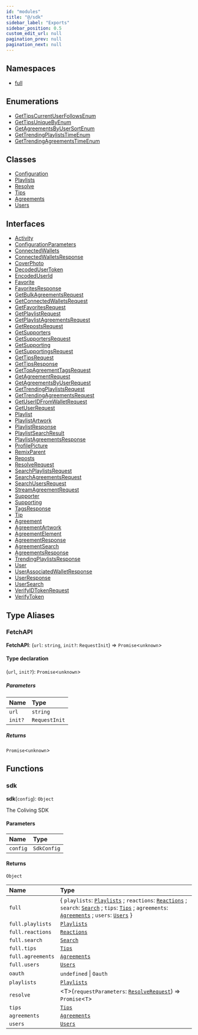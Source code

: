```yaml
---
id: "modules"
title: "@/sdk"
sidebar_label: "Exports"
sidebar_position: 0.5
custom_edit_url: null
pagination_prev: null
pagination_next: null
---
```


## Namespaces

- [full](namespaces/full.md)

## Enumerations

- [GetTipsCurrentUserFollowsEnum](enums/GetTipsCurrentUserFollowsEnum.md)
- [GetTipsUniqueByEnum](enums/GetTipsUniqueByEnum.md)
- [GetAgreementsByUserSortEnum](enums/GetAgreementsByUserSortEnum.md)
- [GetTrendingPlaylistsTimeEnum](enums/GetTrendingPlaylistsTimeEnum.md)
- [GetTrendingAgreementsTimeEnum](enums/GetTrendingAgreementsTimeEnum.md)

## Classes

- [Configuration](classes/Configuration.md)
- [Playlists](classes/PlaylistsApi.md)
- [Resolve](classes/ResolveApi.md)
- [Tips](classes/TipsApi.md)
- [Agreements](classes/AgreementsApi.md)
- [Users](classes/UsersApi.md)

## Interfaces

- [Activity](interfaces/Activity.md)
- [ConfigurationParameters](interfaces/ConfigurationParameters.md)
- [ConnectedWallets](interfaces/ConnectedWallets.md)
- [ConnectedWalletsResponse](interfaces/ConnectedWalletsResponse.md)
- [CoverPhoto](interfaces/CoverPhoto.md)
- [DecodedUserToken](interfaces/DecodedUserToken.md)
- [EncodedUserId](interfaces/EncodedUserId.md)
- [Favorite](interfaces/Favorite.md)
- [FavoritesResponse](interfaces/FavoritesResponse.md)
- [GetBulkAgreementsRequest](interfaces/GetBulkAgreementsRequest.md)
- [GetConnectedWalletsRequest](interfaces/GetConnectedWalletsRequest.md)
- [GetFavoritesRequest](interfaces/GetFavoritesRequest.md)
- [GetPlaylistRequest](interfaces/GetPlaylistRequest.md)
- [GetPlaylistAgreementsRequest](interfaces/GetPlaylistAgreementsRequest.md)
- [GetRepostsRequest](interfaces/GetRepostsRequest.md)
- [GetSupporters](interfaces/GetSupporters.md)
- [GetSupportersRequest](interfaces/GetSupportersRequest.md)
- [GetSupporting](interfaces/GetSupporting.md)
- [GetSupportingsRequest](interfaces/GetSupportingsRequest.md)
- [GetTipsRequest](interfaces/GetTipsRequest.md)
- [GetTipsResponse](interfaces/GetTipsResponse.md)
- [GetTopAgreementTagsRequest](interfaces/GetTopAgreementTagsRequest.md)
- [GetAgreementRequest](interfaces/GetAgreementRequest.md)
- [GetAgreementsByUserRequest](interfaces/GetAgreementsByUserRequest.md)
- [GetTrendingPlaylistsRequest](interfaces/GetTrendingPlaylistsRequest.md)
- [GetTrendingAgreementsRequest](interfaces/GetTrendingAgreementsRequest.md)
- [GetUserIDFromWalletRequest](interfaces/GetUserIDFromWalletRequest.md)
- [GetUserRequest](interfaces/GetUserRequest.md)
- [Playlist](interfaces/Playlist.md)
- [PlaylistArtwork](interfaces/PlaylistArtwork.md)
- [PlaylistResponse](interfaces/PlaylistResponse.md)
- [PlaylistSearchResult](interfaces/PlaylistSearchResult.md)
- [PlaylistAgreementsResponse](interfaces/PlaylistAgreementsResponse.md)
- [ProfilePicture](interfaces/ProfilePicture.md)
- [RemixParent](interfaces/RemixParent.md)
- [Reposts](interfaces/Reposts.md)
- [ResolveRequest](interfaces/ResolveRequest.md)
- [SearchPlaylistsRequest](interfaces/SearchPlaylistsRequest.md)
- [SearchAgreementsRequest](interfaces/SearchAgreementsRequest.md)
- [SearchUsersRequest](interfaces/SearchUsersRequest.md)
- [StreamAgreementRequest](interfaces/StreamAgreementRequest.md)
- [Supporter](interfaces/Supporter.md)
- [Supporting](interfaces/Supporting.md)
- [TagsResponse](interfaces/TagsResponse.md)
- [Tip](interfaces/Tip.md)
- [Agreement](interfaces/Agreement.md)
- [AgreementArtwork](interfaces/AgreementArtwork.md)
- [AgreementElement](interfaces/AgreementElement.md)
- [AgreementResponse](interfaces/AgreementResponse.md)
- [AgreementSearch](interfaces/AgreementSearch.md)
- [AgreementsResponse](interfaces/AgreementsResponse.md)
- [TrendingPlaylistsResponse](interfaces/TrendingPlaylistsResponse.md)
- [User](interfaces/User.md)
- [UserAssociatedWalletResponse](interfaces/UserAssociatedWalletResponse.md)
- [UserResponse](interfaces/UserResponse.md)
- [UserSearch](interfaces/UserSearch.md)
- [VerifyIDTokenRequest](interfaces/VerifyIDTokenRequest.md)
- [VerifyToken](interfaces/VerifyToken.md)

## Type Aliases

### FetchAPI

 **FetchAPI**: (`url`: `string`, `init?`: `RequestInit`) => `Promise`<`unknown`\>

#### Type declaration

(`url`, `init?`): `Promise`<`unknown`\>

##### Parameters

| Name | Type |
| :------ | :------ |
| `url` | `string` |
| `init?` | `RequestInit` |

##### Returns

`Promise`<`unknown`\>

## Functions

### sdk

**sdk**(`config`): `Object`

The Coliving SDK

#### Parameters

| Name | Type |
| :------ | :------ |
| `config` | `SdkConfig` |

#### Returns

`Object`

| Name | Type |
| :------ | :------ |
| `full` | { `playlists`: [`Playlists`](classes/full.PlaylistsApi.md) ; `reactions`: [`Reactions`](classes/full.ReactionsApi.md) ; `search`: [`Search`](classes/full.SearchApi.md) ; `tips`: [`Tips`](classes/full.TipsApi.md) ; `agreements`: [`Agreements`](classes/full.AgreementsApi.md) ; `users`: [`Users`](classes/full.UsersApi.md)  } |
| `full.playlists` | [`Playlists`](classes/full.PlaylistsApi.md) |
| `full.reactions` | [`Reactions`](classes/full.ReactionsApi.md) |
| `full.search` | [`Search`](classes/full.SearchApi.md) |
| `full.tips` | [`Tips`](classes/full.TipsApi.md) |
| `full.agreements` | [`Agreements`](classes/full.AgreementsApi.md) |
| `full.users` | [`Users`](classes/full.UsersApi.md) |
| `oauth` | `undefined` \| `Oauth` |
| `playlists` | [`Playlists`](classes/PlaylistsApi.md) |
| `resolve` | <T\>(`requestParameters`: [`ResolveRequest`](interfaces/ResolveRequest.md)) => `Promise`<`T`\> |
| `tips` | [`Tips`](classes/TipsApi.md) |
| `agreements` | [`Agreements`](classes/AgreementsApi.md) |
| `users` | [`Users`](classes/UsersApi.md) |
